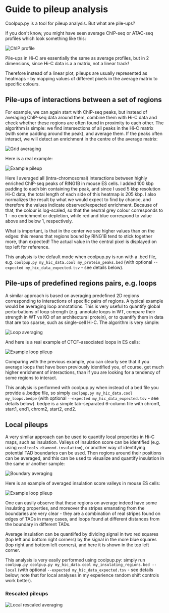 # Guide to pileup analysis

Coolpup.py is a tool for pileup analysis. But what are pile-ups?

If you don't know, you might have seen average ChIP-seq or ATAC-seq profiles which look something like this:

![ChIP profile](figs/chip_profile.png)

Pile-ups in Hi-C are essentially the same as average profiles, but in 2 dimensions, since
Hi-C data is a a matrix, not a linear track!

Therefore instead of a linear plot, pileups are usually represented as heatmaps - by mapping values of different pixels in the average matrix to specific colours.

## Pile-ups of interactions between a set of regions

For example, we can again start with ChIP-seq peaks, but instead of averaging ChIP-seq data around them, combine them with Hi-C data and check whether these regions are often found in proximity to each other. The algorithm is simple: we find intersections of all peaks in the Hi-C matrix (with some padding around the peak), and average them. If the peaks often interact, we will detect an enrichment in the centre of the average matrix:

![Grid averaging](figs/new_grid_loop_quant.png)

Here is a real example:

![Example pileup](figs/example_pileup.png)

Here I averaged all (intra-chromosomal) interactions between highly enriched ChIP-seq peaks of RING1B in mouse ES cells. I added 100 kbp padding to each bin containing the peak, and since I used 5 kbp resolution Hi-C data, the total length of each side of this heatmap is 205 kbp. I also normalizes the result by what we would expect to find by chance, and therefore the values indicate observed/expected enrichment. Because of that, the colour is log-scaled, so that the neutral grey colour corresponds to 1 - no enrichment or depletion, while red and blue correspond to value above and below 1, respectively.

What is important, is that in the center we see higher values than on the edges: this means that regions bound by RING1B tend to stick together more, than expected! The actual value in the central pixel is displayed on top left for reference.

This analysis is the default mode when coolpup.py is run with a .bed file, e.g. `coolpup.py my_hic_data.cool my_protein_peaks.bed` (with optional `--expected my_hic_data_expected.tsv` - see details below).

## Pile-ups of predefined regions pairs, e.g. loops

A similar approach is based on averaging predefined 2D regions corresponding to interactions of specific pairs of regions. A typical example would be averaging loop annotations. This is very useful to quantify global perturbations of loop strength (e.g. annotate loops in WT, compare their strength in WT vs KO of an architectural protein), or to quantify them in data that are too sparse, such as single-cell Hi-C.
The algorithm is very simple:

![Loop averaging](figs/loop_quant.png)

And here is a real example of CTCF-associated loops in ES cells:

![Example loop pileup](figs/example_loop_pileup.png)

Comparing with the previous example, you can clearly see that if you average loops that have been previously identified you, of course, get much higher enrichment of interactions, than if you are looking for a tendency of some regions to interact.

This analysis is performed with coolpup.py when instead of a bed file you provide a .bedpe file, so simply `coolpup.py my_hic_data.cool my_loops.bedpe` (with optional `--expected my_hic_data_expected.tsv` - see details below). bedpe is a simple tab-separated 6-column file with chrom1, start1, end1, chrom2, start2, end2.

## Local pileups

A very similar approach can be used to quantify local properties in Hi-C maps, such as insulation. Valleys of insulation score can be identified (e.g. using `cooltools diamond-insulation`), or another way of identifying potential TAD boundaries can be used. Then regions around their positions can be averaged, and this can be used to visualize and quantify insulation in the same or another sample:

![Boundary averaging](figs/local_quant_borders.png)

Here is an example of averaged insulation score valleys in mouse ES cells:

![Example loop pileup](figs/example_local_pileup.png)

One can easily observe that these regions on average indeed have some insulating properties, and moreover the stripes emanating from the boundaries are very clear - they are a combination of real stripes found on edges of TADs in many cases, and loops found at different distances from the boundary in different TADs.

Average insulation can be quantiifed by dividing signal in two red squares (top left and bottom right corners) by the signal in the more blue squares (top right and bottom left corners), and here it is shown in the top left corner.

This analysis is very easily performed using coolpup.py: simply run `coolpup.py coolpup.py my_hic_data.cool my_insulating_regions.bed --local` (with optional `--expected my_hic_data_expected.tsv` - see details below; note that for local analyses in my experience random shift controls work better).

### Rescaled pileups

![Local rescaled averaging](figs/local_quant_tads.png)

